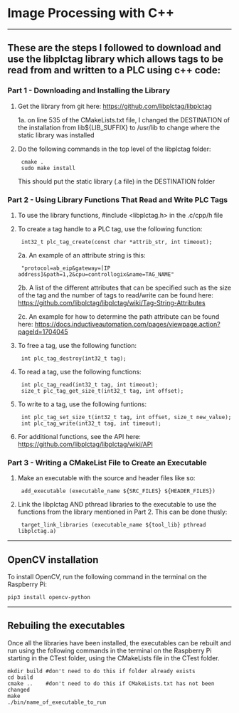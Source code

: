 
# Image Processing with C++

---------------------------------------------------------------------------------
## These are the steps I followed to download and use the libplctag library which allows tags to be read from and written to a PLC using c++ code:

### Part 1 - Downloading and Installing the Library

1. Get the library from git here: https://github.com/libplctag/libplctag

    1a. on line 535 of the CMakeLists.txt file, I changed the DESTINATION of 
    the installation from lib${LIB_SUFFIX} to /usr/lib to change where
    the static library was installed

2. Do the following commands in the top level of the libplctag folder:
        
        cmake .
        sudo make install

    This should put the static library (.a file) in the DESTINATION folder

### Part 2 - Using Library Functions That Read and Write PLC Tags

1. To use the library functions, #include <libplctag.h> in the .c/cpp/h file

2. To create a tag handle to a PLC tag, use the following function:
    
        int32_t plc_tag_create(const char *attrib_str, int timeout);

    2a. An example of an attribute string is this:

        "protocol=ab_eip&gateway=[IP address]&path=1,2&cpu=controllogix&name=TAG_NAME"

    2b. A list of the different attributes that can be specified such as the size of 
    the tag and the number of tags to read/write can be found here: 
    https://github.com/libplctag/libplctag/wiki/Tag-String-Attributes
        
    2c. An example for how to determine the path attribute can be found here:
    https://docs.inductiveautomation.com/pages/viewpage.action?pageId=1704045

3. To free a tag, use the following function:

        int plc_tag_destroy(int32_t tag);
    
4. To read a tag, use the following functions:
    
        int plc_tag_read(int32_t tag, int timeout);
        size_t plc_tag_get_size_t(int32_t tag, int offset);
    
5. To write to a tag, use the following funtions:

        int plc_tag_set_size_t(int32_t tag, int offset, size_t new_value);
        int plc_tag_write(int32_t tag, int timeout);
        
6. For additional functions, see the API here: https://github.com/libplctag/libplctag/wiki/API

### Part 3 - Writing a CMakeList File to Create an Executable

1. Make an executable with the source and header files like so:

        add_executable (executable_name ${SRC_FILES} ${HEADER_FILES})
    
2. Link the libplctag AND pthread libraries to the executable to use the functions 
from the library mentioned in Part 2. This can be done thusly:

        target_link_libraries (executable_name ${tool_lib} pthread libplctag.a)
    
---------------------------------------------------------------------------------
## OpenCV installation

To install OpenCV, run the following command in the terminal on the Raspberry Pi:

    pip3 install opencv-python
    
---------------------------------------------------------------------------------
## Rebuiling the executables

Once all the libraries have been installed, the executables can be rebuilt and 
run using the following commands in the terminal on the Raspberry Pi starting in 
the CTest folder, using the CMakeLists file in the CTest folder.
    
    mkdir build #don't need to do this if folder already exists
    cd build
    cmake ..    #don't need to do this if CMakeLists.txt has not been changed
    make
    ./bin/name_of_executable_to_run

